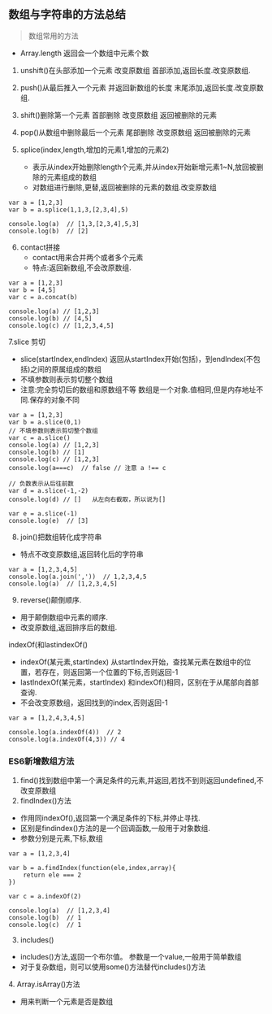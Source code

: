 ## 数组与字符串的方法总结

>数组常用的方法
+  Array.length 返回会一个数组中元素个数     
1. unshift()在头部添加一个元素   改变原数组      首部添加,返回长度.改变原数组.
2. push()从最后推入一个元素 并返回新数组的长度    末尾添加,返回长度.改变原数组.

3. shift()删除第一个元素         首部删除  改变原数组  返回被删除的元素
4. pop()从数组中删除最后一个元素   尾部删除  改变原数组 返回被删除的元素

5. splice(index,length,增加的元素1,增加的元素2) 
    - 表示从index开始删除length个元素,并从index开始新增元素1~N,放回被删除的元素组成的数组
    - 对数组进行删除,更替,返回被删除的元素的数组.改变原数组
```
var a = [1,2,3]
var b = a.splice(1,1,3,[2,3,4],5)
 
console.log(a)  // [1,3,[2,3,4],5,3]
console.log(b)  // [2]
```
6. contact拼接
    - contact用来合并两个或者多个元素
    - 特点:返回新数组,不会改原数组.
```
var a = [1,2,3]
var b = [4,5]
var c = a.concat(b)
 
console.log(a) // [1,2,3]
console.log(b) // [4,5]
console.log(c) // [1,2,3,4,5] 
```
7.slice 剪切
+ slice(startIndex,endIndex)  返回从startIndex开始(包括)，到endIndex(不包括)之间的原属组成的数组
+ 不填参数则表示剪切整个数组
+ 注意:完全剪切后的数组和原数组不等 数组是一个对象.值相同,但是内存地址不同.保存的对象不同
```
var a = [1,2,3]
var b = a.slice(0,1)
// 不填参数则表示剪切整个数组  
var c = a.slice() 
console.log(a) // [1,2,3] 
console.log(b) // [1]
console.log(c) // [1,2,3]    
console.log(a===c)  // false // 注意 a !== c  
 
// 负数表示从后往前数
var d = a.slice(-1,-2)   
console.log(d) // []   从左向右截取，所以说为[]
 
var e = a.slice(-1)  
console.log(e)  // [3]
```
8. join()把数组转化成字符串
+ 特点不改变原数组,返回转化后的字符串
```
var a = [1,2,3,4,5]
console.log(a.join(','))  // 1,2,3,4,5
console.log(a)  // [1,2,3,4,5]
``` 
9. reverse()颠倒顺序.
+ 用于颠倒数组中元素的顺序.
+ 改变原数组,返回排序后的数组.

indexOf(和lastindexOf()
+ indexOf(某元素,startIndex) 从startIndex开始，查找某元素在数组中的位置，若存在，则返回第一个位置的下标,否则返回-1
+ lastIndexOf(某元素，startIndex) 和indexOf()相同，区别在于从尾部向首部查询.
+ 不会改变原数组，返回找到的index,否则返回-1
```
var a = [1,2,4,3,4,5]
 
console.log(a.indexOf(4))  // 2
console.log(a.indexOf(4,3)) // 4
```
### ES6新增数组方法
1. find()找到数组中第一个满足条件的元素,并返回,若找不到则返回undefined,不改变原数组
2. findIndex()方法 
+ 作用同indexOf(),返回第一个满足条件的下标,并停止寻找.
+ 区别是findindex()方法的是一个回调函数,一般用于对象数组.
+ 参数分别是元素,下标,数组
```
var a = [1,2,3,4]

var b = a.findIndex(function(ele,index,array){
    return ele === 2
})
 
var c = a.indexOf(2)  
 
console.log(a)  // [1,2,3,4]
console.log(b)  // 1
console.log(c)  // 1
```
3. includes()
+ includes()方法,返回一个布尔值。 参数是一个value,一般用于简单数组
+ 对于复杂数组，则可以使用some()方法替代includes()方法

​4. Array.isArray()方法
+ 用来判断一个元素是否是数组
